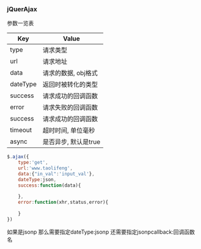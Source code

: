 ### jQuerAjax

参数一览表

| Key| Value|
| ------------- | ------------- |
| type| 请求类型 |
| url| 请求地址 |
| data | 请求的数据, obj格式 |
| dateType | 返回时被转化的类型 |
| success| 请求成功的回调函数 |
| error | 请求失败的回调函数 |
| success| 请求成功的回调函数 |
| timeout| 超时时间, 单位毫秒 |
| async| 是否异步, 默认是true |












```js
$.ajax({
	type:'get',
	url:'www.taolifeng',
	data:{"in_val":'input_val'},
	dateType:json,
	success:function(data){
		
	},
	error:function(xhr,status,error){
	
	}	
})
```
如果是jsonp 那么需要指定dateType:jsonp
还需要指定jsonpcallback:回调函数名